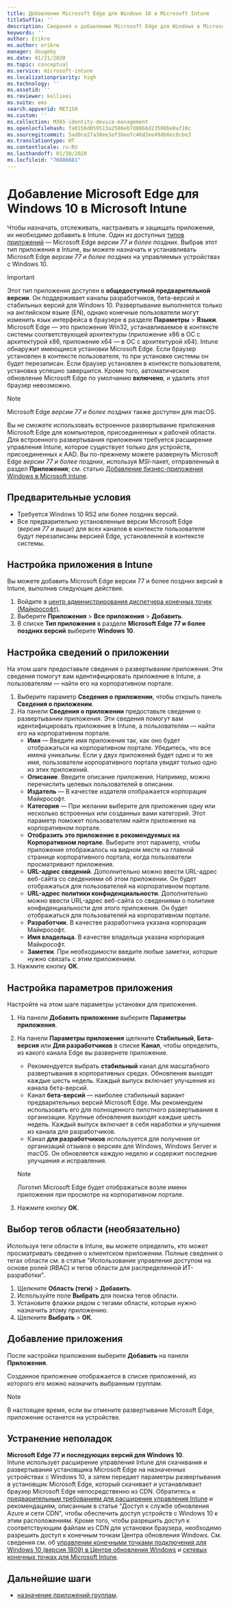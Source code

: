 ```yaml
---
title: Добавление Microsoft Edge для Windows 10 в Microsoft Intune
titleSuffix: ''
description: Сведения о добавлении Microsoft Edge для Windows в Microsoft Intune.
keywords: ''
author: Erikre
ms.author: erikre
manager: dougeby
ms.date: 01/21/2020
ms.topic: conceptual
ms.service: microsoft-intune
ms.localizationpriority: high
ms.technology: ''
ms.assetid: ''
ms.reviewer: kellieei
ms.suite: ems
search.appverid: MET150
ms.custom: ''
ms.collection: M365-identity-device-management
ms.openlocfilehash: fa0156d059513a2586eb7d8866d23508be0af10c
ms.sourcegitcommit: 5ad0ce27a30ee3ef3beefc46d2ee49db6ec0cbe3
ms.translationtype: HT
ms.contentlocale: ru-RU
ms.lasthandoff: 01/30/2020
ms.locfileid: "76886681"
---
```

# <a name="add-microsoft-edge-for-windows-10-to-microsoft-intune"></a>Добавление Microsoft Edge для Windows 10 в Microsoft Intune

Чтобы назначать, отслеживать, настраивать и защищать приложения, их необходимо добавить в Intune. Один из доступных [типов приложений](~/apps/apps-add.md#app-types-in-microsoft-intune) — Microsoft Edge *версии 77 и более поздних*. Выбрав этот тип приложения в Intune, вы можете назначать и устанавливать Microsoft Edge *версии 77 и более поздних* на управляемых устройствах с Windows 10.

> [!IMPORTANT]
> Этот тип приложения доступен в **общедоступной предварительной версии**. Он поддерживает каналы разработчиков, бета-версий и стабильных версий для Windows 10. Развертывание выполняется только на английском языке (EN), однако конечные пользователи могут изменить язык интерфейса в браузере в разделе **Параметры** > **Языки**. Microsoft Edge — это приложение Win32, устанавливаемое в контексте системы соответствующей архитектуры (приложение x86 в ОС с архитектурой x86, приложение x64 — в ОС с архитектурой x64). Intune обнаружит имеющиеся установки Microsoft Edge. Если браузер установлен в контексте пользователя, то при установке системы он будет перезаписан. Если браузер установлен в контексте пользователя, установка успешно завершится. Кроме того, автоматическое обновление Microsoft Edge по умолчанию **включено**, и удалить этот браузер невозможно.

> [!NOTE]
> Microsoft Edge *версии 77 и более поздних* также доступен для macOS.
> 
> Вы не сможете использовать встроенное развертывание приложения Microsoft Edge для компьютеров, присоединенных к рабочей области. Для встроенного развертывания приложения требуется расширение управления Intune, которое существует только для устройств, присоединенных к AAD. Вы по-прежнему можете развернуть Microsoft Edge *версии 77 и более поздних*, используя *MSI*-пакет, отправленный в раздел **Приложения**; см. статью [Добавление бизнес-приложения Windows в Microsoft Intune](~/apps/lob-apps-windows.md).

## <a name="prerequisites"></a>Предварительные условия
- Требуется Windows 10 RS2 или более поздних версий.
- Все предварительно установленные версии Microsoft Edge (*версия 77 и выше*) для всех каналов в контексте пользователя будут перезаписаны версией Edge, установленной в контексте системы.

## <a name="configure-the-app-in-intune"></a>Настройка приложения в Intune
Вы можете добавить Microsoft Edge версии 77 и более поздних версий в Intune, выполнив следующие действия.

1. Войдите в [центр администрирования диспетчера конечных точек (Майкрософт)](https://go.microsoft.com/fwlink/?linkid=2109431).
2. Выберите **Приложения** > **Все приложения** > **Добавить**.
3. В списке **Тип приложения** в разделе **Microsoft Edge 77 и более поздних версий** выберите **Windows 10**.

## <a name="configure-app-information"></a>Настройка сведений о приложении
На этом шаге предоставьте сведения о развертывании приложения. Эти сведения помогут вам идентифицировать приложение в Intune, а пользователям — найти его на корпоративном портале.

1. Выберите параметр **Сведения о приложении**, чтобы открыть панель **Сведения о приложении**.
2. На панели **Сведения о приложении** предоставьте сведения о развертывании приложения. Эти сведения помогут вам идентифицировать приложение в Intune, а пользователям — найти его на корпоративном портале.
    - **Имя** — Введите имя приложения так, как оно будет отображаться на корпоративном портале. Убедитесь, что все имена уникальны. Если у двух приложений будет одно и то же имя, пользователи корпоративного портала увидят только одно из этих приложений.
    - **Описание**. Введите описание приложения. Например, можно перечислить целевых пользователей в описании.
    - **Издатель** — В качестве издателя отображается корпорация Майкрософт.
    - **Категория** — При желании выберите для приложения одну или несколько встроенных или созданных вами категорий. Этот параметр поможет пользователям найти приложение на корпоративном портале.
    - **Отобразить это приложение в рекомендуемых на Корпоративном портале**. Выберите этот параметр, чтобы приложение отображалось на видном месте на главной странице корпоративного портала, когда пользователи просматривают приложения.
    - **URL-адрес сведений**. Дополнительно можно ввести URL-адрес веб-сайта со сведениями об этом приложении. Он будет отображаться для пользователей на корпоративном портале.
    - **URL-адрес политики конфиденциальности**. Дополнительно можно ввести URL-адрес веб-сайта со сведениями о политике конфиденциальности для этого приложения. Он будет отображаться для пользователей на корпоративном портале.
    - **Разработчик**. В качестве разработчика указана корпорация Майкрософт.
    - **Имя владельца**. В качестве владельца указана корпорация Майкрософт.
    - **Заметки**. При необходимости введите любые заметки, которые нужно связать с этим приложением.
3. Нажмите кнопку **OK**.

## <a name="configure-app-settings"></a>Настройка параметров приложения
Настройте на этом шаге параметры установки для приложения.

1. На панели **Добавить приложение** выберите **Параметры приложения**.
2. На панели **Параметры приложения** щелкните **Стабильный**, **Бета-версия** или **Для разработчиков** в списке **Канал**, чтобы определить, из какого канала Edge вы развернете приложение.
    - Рекомендуется выбрать **стабильный** канал для масштабного развертывания в корпоративных средах. Обновления выходят каждые шесть недель. Каждый выпуск включает улучшения из канала бета-версий.
    - Канал **бета-версий** — наиболее стабильный вариант предварительных версий Microsoft Edge. Мы рекомендуем использовать его для полноценного пилотного развертывания в организации. Крупные обновления выходят каждые шесть недель. Каждый выпуск включает в себя наработки и улучшения из канала для разработчиков.
    - Канал **для разработчиков** используется для получения от организаций отзывов о версиях для Windows, Windows Server и macOS. Он обновляется каждую неделю и содержит последние улучшения и исправления.

    > [!NOTE]
    > Логотип Microsoft Edge будет отображаться возле имени приложения при просмотре на корпоративном портале.

3.  Нажмите кнопку **OK**.

## <a name="select-scope-tags-optional"></a>Выбор тегов области (необязательно)
Используя теги области в Intune, вы можете определить, кто может просматривать сведения о клиентском приложении. Полные сведения о тегах области см. в статье "Использование управления доступом на основе ролей (RBAC) и тегов области для распределенной ИТ-разработки".
1.  Щелкните **Область (теги)** > **Добавить**.
2.  Используйте поле **Выбрать** для поиска тегов области.
3.  Установите флажки рядом с тегами области, которые нужно назначить этому приложению.
4.  Щелкните **Выбрать** > **ОК**.

## <a name="add-the-app"></a>Добавление приложения
После настройки приложения выберите **Добавить** на панели **Приложения**. 

Созданное приложение отображается в списке приложений, из которого его можно назначить выбранным группам. 

> [!NOTE]
> В настоящее время, если вы отмените развертывание Microsoft Edge, приложение останется на устройстве.

## <a name="troubleshooting"></a>Устранение неполадок
**Microsoft Edge 77 и последующих версий для Windows 10**.<br>
Intune использует расширение управления Intune для скачивания и развертывания установщика Microsoft Edge на назначенных устройствах с Windows 10, а затем передает параметры развертывания в установщик Microsoft Edge, который скачивает и устанавливает браузер Microsoft Edge непосредственно из CDN. Обратитесь к [предварительным требованиям для расширения управления Intune](~/apps/intune-management-extension.md#prerequisites) и рекомендациям, описанным в статье "Доступ к службе обновления Azure и сети CDN", чтобы обеспечить доступ устройств с Windows 10 к этим расположениям. Кроме того, чтобы разрешить доступ к соответствующим файлам из CDN для установки браузера, необходимо разрешить доступ к конечным точкам Центра обновления Windows. См. сведения см. об [управлении конечными точками подключения для Windows 10 (версия 1809) в Центре обновления Windows](https://docs.microsoft.com/windows/privacy/manage-windows-1809-endpoints#windows-update) и [сетевых конечных точках для Microsoft Intune](~/fundamentals/intune-endpoints.md).

## <a name="next-steps"></a>Дальнейшие шаги
- [назначение приложений группам](~/apps/apps-deploy.md).
